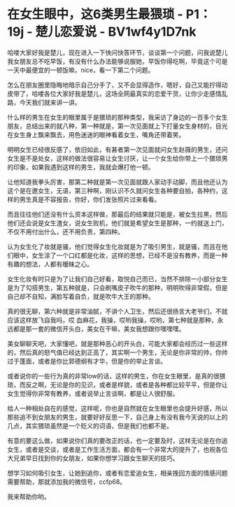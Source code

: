 # 在女生眼中，这6类男生最猥琐 - P1：19j - 楚儿恋爱说 - BV1wf4y1D7nk

哈喽大家好我是楚儿，现在进入一下快问快答环节，谈谈第一个问题，问我说楚儿我女朋友总不吃早饭，有没有什么办法能够说服她，早饭你得吃啊，毕竟这个可是一天中最便宜的一顿饭嘛，nice，看一下第二个问题。

怎么在朋友圈里隐晦地暗示自己分手了，又不会显得造作，嗯好，自己又能拧得动皮带了，哈喽各位大家好我是楚儿，这场全网最真实的恋爱干货，让你少走感情乱路，今天我们就来讲一讲。

什么样的男生在女生的眼里属于是猥琐的那种类型，我采访了身边的一百多个女生朋友，总结出来的就八种，第一种就是，第一次见面就上下打量女生身材的，目光在女生身上飘来飘去，用色迷迷的眼神看着女生，嘴角还带着笑。

明明女生已经很反感了，依旧如此，有甚者第一次见面就问女生赵薇的男生，还问女生是不是处女，这样的做法很容易让女生讨厌，让一个女生给你带上一个猥琐男的印象，如果我遇到这样的男生，我就会爆打他一顿。

让他知道我拳头厉害，那第二种就是第一次见面就跟人家动手动脚，而且他还认为这个是在邀女生，无语，第三种啊，刚认识不久就问女生各种要自拍，各种约，这样的男生真是不容报告，你好，你们发张照片过来看看。

而且往往他们还没有什么资本这样做，那最后的结果就只能是，被女生拉黑，然后他们还会说是女生渣女，说女生败机，他们就是希望女生是那种，一约就送上门，不仅不用付出什么，还不用负责，第四种。

认为女生化了妆就是骚，他们觉得女生化妆就是为了吸引男生，就是骚，而且在他们眼中，女生涂了一个口红都是化妆，这样的思想，已经不是没有教养，而是一种有趣的想法，人都有暧昧之心。

女生化妆有时只是为了让我们自己好看，取悦自己而已，当然不排除一小部分女生是为了勾搭男生，第五种就是，只会刷嘴皮子吹牛的那种，明明吹得非常假，但是自己却不自知，满脸写着自负，就是吹牛大王的那种。

真的很无聊，第六种就是非常油腻，不讲个人卫生，然后还很扬言大老爷们，不就应该这样放飞自我吗，哎 血麻花，我操，哎哟我操，哎哟，第七种就是那种，永远都是那一套的微信开头白，美女在干嘛，美女我想跟你嘿嘿嘿。

美女聊聊天吧，大家懂吧，就是那种恶心的开头白，可能大家都会经历过一些这样的，然后真的怒气值已经达到正高了，其实啊一个男生，无论是你非常的帅，你帅过于蓬面，或者是你比郭德纲有才华，但是你的举止言谈。

或者说你的一些行为真的非常low的话，这样的男生，你在女生眼里，是真的很猥琐，而反之啊，无论是你的见识，或者是样貌，或者是各种都比较平平，但是你让女生觉得你非常有教养，或者说举止言谈啊，都是让人很舒服。

给人一种相处自在的感觉，这样呢，你也是自然就在女生眼里也会提升好感，所以那些追不到女朋友的男生，就要好好反思一下，自己身上有没有我今天说的以上的几点，其实猥琐虽然是一个贬义的词语，但是我们也都不是。

有意的要这么做，如果说你们真的要改正的话，也一定要及时，这样无论是在你追女生，或者是交谈，或者是工作生活方面，都会有一个非常大的提升了，也祝各位大兄弟早日找到你的女朋友，如果你想学习跟女生聊天的技巧。

想学习如何吸引女生，让她到追你，或者有恋爱追女生，相亲挽回方面的情感问题需要帮助，那就添加我的微信号，ccfp68。

我来帮助你哟。